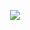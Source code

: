 <p></p><div class="separator" style="clear: both; text-align: center;"><a href="https://blogger.googleusercontent.com/img/b/R29vZ2xl/AVvXsEgmCDq8bciogiWaSvT9mxhwX6B0oJtaBil44pXfiRsOuJvEq3H5R5GASYhvXG2wBB0jEbggMVzkfwWhi72klv2nmQRyYtYanUtBYQWx2jCs-lMtVkHsR1dzSVHMd9y_ThF7EsAx0CEavU-li_cUanaeSVZzvJvWoDC3JPo5uJgGbv70k5TudfnKL-fF4w/s1418/Robinhood%20Login.png" imageanchor="1" style="margin-left: 1em; margin-right: 1em;"><img border="0" data-original-height="834" data-original-width="1418" src="https://blogger.googleusercontent.com/img/b/R29vZ2xl/AVvXsEgmCDq8bciogiWaSvT9mxhwX6B0oJtaBil44pXfiRsOuJvEq3H5R5GASYhvXG2wBB0jEbggMVzkfwWhi72klv2nmQRyYtYanUtBYQWx2jCs-lMtVkHsR1dzSVHMd9y_ThF7EsAx0CEavU-li_cUanaeSVZzvJvWoDC3JPo5uJgGbv70k5TudfnKL-fF4w/s16000/Robinhood%20Login.png" /></a></div><br /><p></p>
